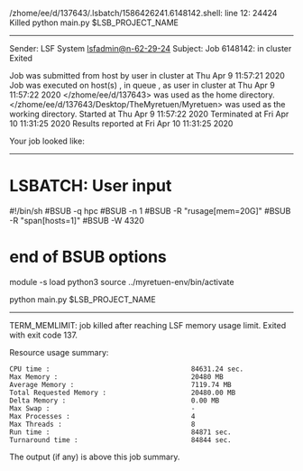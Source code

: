 /zhome/ee/d/137643/.lsbatch/1586426241.6148142.shell: line 12: 24424 Killed                  python main.py $LSB_PROJECT_NAME

------------------------------------------------------------
Sender: LSF System <lsfadmin@n-62-29-24>
Subject: Job 6148142: <NNAgent1network-50-40-10> in cluster <dcc> Exited

Job <NNAgent1network-50-40-10> was submitted from host <n-62-27-21> by user <s183905> in cluster <dcc> at Thu Apr  9 11:57:21 2020
Job was executed on host(s) <n-62-29-24>, in queue <hpc>, as user <s183905> in cluster <dcc> at Thu Apr  9 11:57:22 2020
</zhome/ee/d/137643> was used as the home directory.
</zhome/ee/d/137643/Desktop/TheMyretuen/Myretuen> was used as the working directory.
Started at Thu Apr  9 11:57:22 2020
Terminated at Fri Apr 10 11:31:25 2020
Results reported at Fri Apr 10 11:31:25 2020

Your job looked like:

------------------------------------------------------------
# LSBATCH: User input
#!/bin/sh
#BSUB -q hpc
#BSUB -n 1
#BSUB -R "rusage[mem=20G]"
#BSUB -R "span[hosts=1]"
#BSUB -W 4320
# end of BSUB options

module -s load python3
source ../myretuen-env/bin/activate

python main.py $LSB_PROJECT_NAME


------------------------------------------------------------

TERM_MEMLIMIT: job killed after reaching LSF memory usage limit.
Exited with exit code 137.

Resource usage summary:

    CPU time :                                   84631.24 sec.
    Max Memory :                                 20480 MB
    Average Memory :                             7119.74 MB
    Total Requested Memory :                     20480.00 MB
    Delta Memory :                               0.00 MB
    Max Swap :                                   -
    Max Processes :                              4
    Max Threads :                                8
    Run time :                                   84871 sec.
    Turnaround time :                            84844 sec.

The output (if any) is above this job summary.

